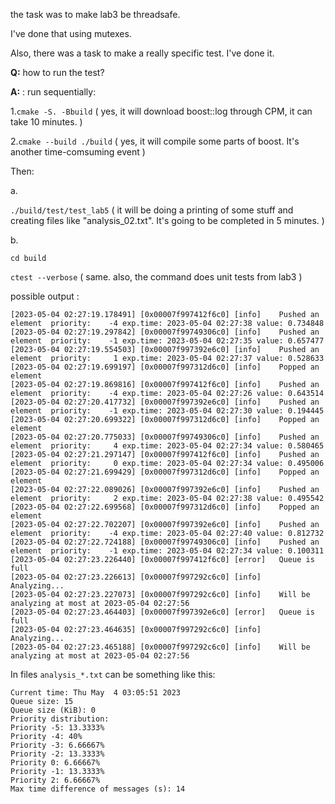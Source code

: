 the task was to make lab3 be threadsafe.

I've done that using mutexes.

Also, there was a task to make a really specific test. I've done it.

**Q:** how to run the test?

**A:** : run sequentially:

1.`cmake -S. -Bbuild`  ( yes, it will download boost::log through CPM, it can take 10 minutes. )

2.`cmake --build ./build` ( yes, it will compile some parts of boost. It's another time-comsuming event )

Then:

a.

`./build/test/test_lab5` ( it will be doing a printing of some stuff and creating files like "analysis_02.txt". It's going to be completed in 5 minutes. )

b.

`cd build`

`ctest --verbose` ( same. also, the command does unit tests from lab3 )


possible output :
```
[2023-05-04 02:27:19.178491] [0x00007f997412f6c0] [info]    Pushed an element  priority:    -4 exp.time: 2023-05-04 02:27:38 value: 0.734848
[2023-05-04 02:27:19.297842] [0x00007f99749306c0] [info]    Pushed an element  priority:    -1 exp.time: 2023-05-04 02:27:35 value: 0.657477
[2023-05-04 02:27:19.554503] [0x00007f997392e6c0] [info]    Pushed an element  priority:     1 exp.time: 2023-05-04 02:27:37 value: 0.528633
[2023-05-04 02:27:19.699197] [0x00007f997312d6c0] [info]    Popped an element
[2023-05-04 02:27:19.869816] [0x00007f997412f6c0] [info]    Pushed an element  priority:    -4 exp.time: 2023-05-04 02:27:26 value: 0.643514
[2023-05-04 02:27:20.417732] [0x00007f997392e6c0] [info]    Pushed an element  priority:    -1 exp.time: 2023-05-04 02:27:30 value: 0.194445
[2023-05-04 02:27:20.699322] [0x00007f997312d6c0] [info]    Popped an element
[2023-05-04 02:27:20.775033] [0x00007f99749306c0] [info]    Pushed an element  priority:     4 exp.time: 2023-05-04 02:27:34 value: 0.580465
[2023-05-04 02:27:21.297147] [0x00007f997412f6c0] [info]    Pushed an element  priority:     0 exp.time: 2023-05-04 02:27:34 value: 0.495006
[2023-05-04 02:27:21.699429] [0x00007f997312d6c0] [info]    Popped an element
[2023-05-04 02:27:22.089026] [0x00007f997392e6c0] [info]    Pushed an element  priority:     2 exp.time: 2023-05-04 02:27:38 value: 0.495542
[2023-05-04 02:27:22.699568] [0x00007f997312d6c0] [info]    Popped an element
[2023-05-04 02:27:22.702207] [0x00007f997392e6c0] [info]    Pushed an element  priority:    -4 exp.time: 2023-05-04 02:27:40 value: 0.812732
[2023-05-04 02:27:22.724188] [0x00007f99749306c0] [info]    Pushed an element  priority:    -1 exp.time: 2023-05-04 02:27:34 value: 0.100311
[2023-05-04 02:27:23.226440] [0x00007f997412f6c0] [error]   Queue is full
[2023-05-04 02:27:23.226613] [0x00007f997292c6c0] [info]    Analyzing...
[2023-05-04 02:27:23.227073] [0x00007f997292c6c0] [info]    Will be analyzing at most at 2023-05-04 02:27:56
[2023-05-04 02:27:23.464403] [0x00007f997392e6c0] [error]   Queue is full
[2023-05-04 02:27:23.464635] [0x00007f997292c6c0] [info]    Analyzing...
[2023-05-04 02:27:23.465188] [0x00007f997292c6c0] [info]    Will be analyzing at most at 2023-05-04 02:27:56
```
In files `analysis_*.txt` can be something like this:
```
Current time: Thu May  4 03:05:51 2023
Queue size: 15
Queue size (KiB): 0
Priority distribution:
Priority -5: 13.3333%
Priority -4: 40%
Priority -3: 6.66667%
Priority -2: 13.3333%
Priority 0: 6.66667%
Priority -1: 13.3333%
Priority 2: 6.66667%
Max time difference of messages (s): 14
```

